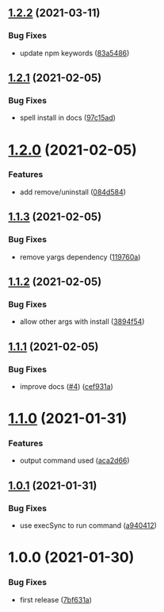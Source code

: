 ## [1.2.2](https://github.com/UziTech/nstl/compare/v1.2.1...v1.2.2) (2021-03-11)


### Bug Fixes

* update npm keywords ([83a5486](https://github.com/UziTech/nstl/commit/83a54868e6b693350c5d9e0c2465f72e1f091857))

## [1.2.1](https://github.com/UziTech/nstl/compare/v1.2.0...v1.2.1) (2021-02-05)


### Bug Fixes

* spell install in docs ([97c15ad](https://github.com/UziTech/nstl/commit/97c15adc64ad504583bb74d94eb978d681f89495))

# [1.2.0](https://github.com/UziTech/nstl/compare/v1.1.3...v1.2.0) (2021-02-05)


### Features

* add remove/uninstall ([084d584](https://github.com/UziTech/nstl/commit/084d584aa31370a33fd3a79820c903a145d3fe51))

## [1.1.3](https://github.com/UziTech/nstl/compare/v1.1.2...v1.1.3) (2021-02-05)


### Bug Fixes

* remove yargs dependency ([119760a](https://github.com/UziTech/nstl/commit/119760a1513ca7628791086f48295833f960a5b9))

## [1.1.2](https://github.com/UziTech/nstl/compare/v1.1.1...v1.1.2) (2021-02-05)


### Bug Fixes

* allow other args with install ([3894f54](https://github.com/UziTech/nstl/commit/3894f5495afda3f28130bdbb0d5d5bcd9de0daa2))

## [1.1.1](https://github.com/UziTech/nstl/compare/v1.1.0...v1.1.1) (2021-02-05)


### Bug Fixes

* improve docs ([#4](https://github.com/UziTech/nstl/issues/4)) ([cef931a](https://github.com/UziTech/nstl/commit/cef931a3c6c5ea3fe2e2ad1bf948ff2657ac87ba))

# [1.1.0](https://github.com/UziTech/nstl/compare/v1.0.1...v1.1.0) (2021-01-31)


### Features

* output command used ([aca2d66](https://github.com/UziTech/nstl/commit/aca2d66713b0b1256ac1f63a9bd0bd412ad21903))

## [1.0.1](https://github.com/UziTech/nstl/compare/v1.0.0...v1.0.1) (2021-01-31)


### Bug Fixes

* use execSync to run command ([a940412](https://github.com/UziTech/nstl/commit/a940412735aff60b0c4165e2bf08d6c14c421583))

# 1.0.0 (2021-01-30)


### Bug Fixes

* first release ([7bf631a](https://github.com/UziTech/nstl/commit/7bf631a67275299608da468420097692f68e69b0))
